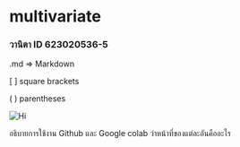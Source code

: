 # multivariate

### วานิตา ID 623020536-5

.md => Markdown

[ ] square brackets

( ) parentheses

![Hi](https://imgur.com/62Q6L0w.png)

อธิบายการใช้งาน Github และ Google colab ว่าหน้าที่ของแต่ละอันคืออะไร
